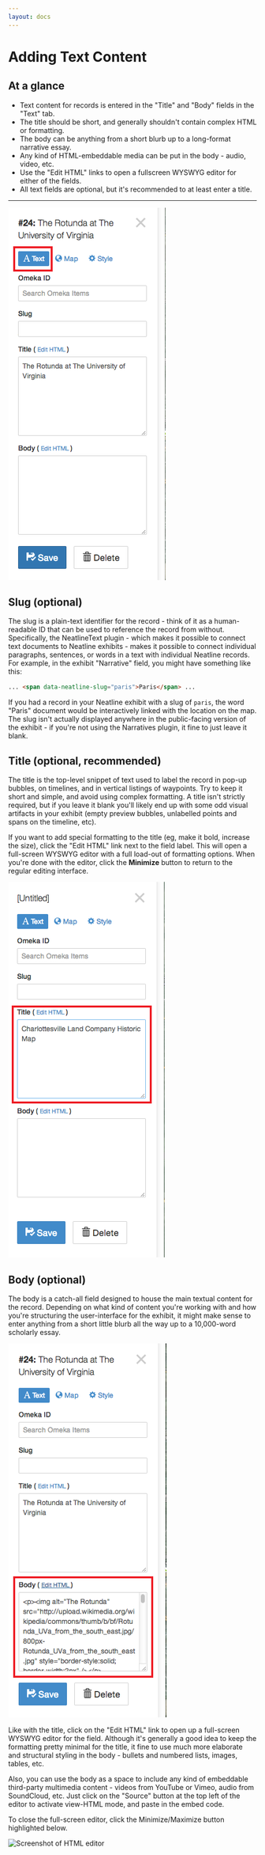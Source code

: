 ```yaml
---
layout: docs
---
```

# Adding Text Content

## At a glance

  - Text content for records is entered in the "Title" and "Body" fields in the "Text" tab.
  - The title should be short, and generally shouldn't contain complex HTML or formatting.
  - The body can be anything from a short blurb up to a long-format narrative essay.
  - Any kind of HTML-embeddable media can be put in the body - audio, video, etc.
  - Use the "Edit HTML" links to open a fullscreen WYSWYG editor for either of the fields.
  - All text fields are optional, but it's recommended to at least enter a title.

---

![Screenshot of Text tab](/assets/wp-content/uploads/2013/12/newitem-texttab.png)  

## Slug (optional)

The slug is a plain-text identifier for the record - think of it as a human-readable ID that can be used to reference the record from without. Specifically, the NeatlineText plugin - which makes it possible to connect text documents to Neatline exhibits - makes it possible to connect individual paragraphs, sentences, or words in a text with individual Neatline records. For example, in the exhibit "Narrative" field, you might have something like this:

```html
... <span data-neatline-slug="paris">Paris</span> ...
```

If you had a record in your Neatline exhibit with a slug of `paris`, the word "Paris" document would be interactively linked with the location on the map. The slug isn't actually displayed anywhere in the public-facing version of the exhibit - if you're not using the Narratives plugin, it fine to just leave it blank.

## Title (optional, recommended)

The title is the top-level snippet of text used to label the record in pop-up bubbles, on timelines, and in vertical listings of waypoints. Try to keep it short and simple, and avoid using complex formatting. A title isn't strictly required, but if you leave it blank you'll likely end up with some odd visual artifacts in your exhibit (empty preview bubbles, unlabelled points and spans on the timeline, etc).

If you want to add special formatting to the title (eg, make it bold, increase the size), click the "Edit HTML" link next to the field label. This will open a full-screen WYSWYG editor with a full load-out of formatting options. When you're done with the editor, click the **Minimize** button to return to the regular editing interface.

![Screenshot of Title field](/assets/wp-content/uploads/2013/12/newitem-title.png)

## Body (optional)

The body is a catch-all field designed to house the main textual content for the record. Depending on what kind of content you're working with and how you're structuring the user-interface for the exhibit, it might make sense to enter anything from a short little blurb all the way up to a 10,000-word scholarly essay.

![Screenshot of Body field](/assets/wp-content/uploads/2013/12/newitem-texttabaftereditinghtml.png)

Like with the title, click on the "Edit HTML" link to open up a full-screen WYSWYG editor for the field. Although it's generally a good idea to keep the formatting pretty minimal for the title, it fine to use much more elaborate and structural styling in the body - bullets and numbered lists, images, tables, etc.

Also, you can use the body as a space to include any kind of embeddable third-party multimedia content - videos from YouTube or Vimeo, audio from SoundCloud, etc. Just click on the "Source" button at the top left of the editor to activate view-HTML mode, and paste in the embed code.

To close the full-screen editor, click the Minimize/Maximize button highlighted below.

![Screenshot of HTML editor](https://raw.githubusercontent.com/scholarslab/Neatline/gh-pages/images/texteditormenu.png )
